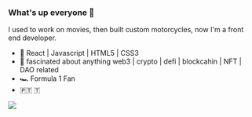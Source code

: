 ### What's up everyone 👋

I used to work on movies, then built custom motorcycles, now I'm a front end developer. 

- 🔧 React | Javascript | HTML5 | CSS3
- 💬 fascinated about anything web3 | crypto | defi | blockcahin | NFT | DAO related
- 🏎️ Formula 1 Fan
- 🇵🇹 🇹

[<img src="https://img.shields.io/badge/LinkedIn-0077B5?style=for-the-badge&logo=linkedin&logoColor=white"/>](https://www.linkedin.com/in/mpenajoia/)

<!--
**mpenajoia/mpenajoia** is a ✨ _special_ ✨ repository because its `README.md` (this file) appears on your GitHub profile.

Here are some ideas to get you started:

- 🔭 I’m currently working on ...
- 🌱 I’m currently learning ...
- 👯 I’m looking to collaborate on ...
- 🤔 I’m looking for help with ...
- 💬 Ask me about ...
- 📫 How to reach me: ...
- 😄 Pronouns: ...
- ⚡ Fun fact: ...
-->
